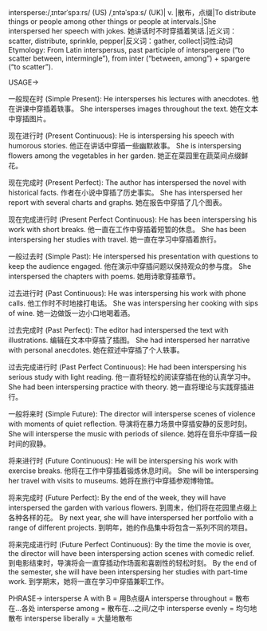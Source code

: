 intersperse:/ˌɪntərˈspɜːrs/ (US) /ˌɪntəˈspɜːs/ (UK)| v. |散布，点缀|To distribute things or people among other things or people at intervals.|She interspersed her speech with jokes. 她讲话时不时穿插着笑话.|近义词：scatter, distribute, sprinkle, pepper|反义词：gather, collect|词性:动词
Etymology: From Latin interspersus, past participle of interspergere (“to scatter between, intermingle”), from inter (“between, among”) + spargere (“to scatter”).

USAGE->

一般现在时 (Simple Present):
He intersperses his lectures with anecdotes. 他在讲课中穿插着轶事。
She intersperses images throughout the text.  她在文本中穿插图片。

现在进行时 (Present Continuous):
He is interspersing his speech with humorous stories. 他正在讲话中穿插一些幽默故事。
She is interspersing flowers among the vegetables in her garden. 她正在菜园里在蔬菜间点缀鲜花。

现在完成时 (Present Perfect):
The author has interspersed the novel with historical facts. 作者在小说中穿插了历史事实。
She has interspersed her report with several charts and graphs. 她在报告中穿插了几个图表。

现在完成进行时 (Present Perfect Continuous):
He has been interspersing his work with short breaks. 他一直在工作中穿插着短暂的休息。
She has been interspersing her studies with travel.  她一直在学习中穿插着旅行。

一般过去时 (Simple Past):
He interspersed his presentation with questions to keep the audience engaged. 他在演示中穿插问题以保持观众的参与度。
She interspersed the chapters with poems. 她用诗歌穿插章节。

过去进行时 (Past Continuous):
He was interspersing his work with phone calls. 他工作时不时地接打电话。
She was interspersing her cooking with sips of wine. 她一边做饭一边小口地喝着酒。

过去完成时 (Past Perfect):
The editor had interspersed the text with illustrations. 编辑在文本中穿插了插图。
She had interspersed her narrative with personal anecdotes. 她在叙述中穿插了个人轶事。

过去完成进行时 (Past Perfect Continuous):
He had been interspersing his serious study with light reading.  他一直将轻松的阅读穿插在他的认真学习中。
She had been interspersing practice with theory. 她一直将理论与实践穿插进行。

一般将来时 (Simple Future):
The director will intersperse scenes of violence with moments of quiet reflection. 导演将在暴力场景中穿插安静的反思时刻。
She will intersperse the music with periods of silence. 她将在音乐中穿插一段时间的寂静。

将来进行时 (Future Continuous):
He will be interspersing his work with exercise breaks. 他将在工作中穿插着锻炼休息时间。
She will be interspersing her travel with visits to museums. 她将在旅行中穿插参观博物馆。


将来完成时 (Future Perfect):
By the end of the week, they will have interspersed the garden with various flowers. 到周末，他们将在花园里点缀上各种各样的花。
By next year, she will have interspersed her portfolio with a range of different projects. 到明年，她的作品集中将包含一系列不同的项目。


将来完成进行时 (Future Perfect Continuous):
By the time the movie is over, the director will have been interspersing action scenes with comedic relief. 到电影结束时，导演将会一直穿插动作场面和喜剧性的轻松时刻。
By the end of the semester, she will have been interspersing her studies with part-time work. 到学期末，她将一直在学习中穿插兼职工作。


PHRASE->
intersperse A with B =  用B点缀A
intersperse throughout =  散布在...各处
intersperse among = 散布在...之间/之中
intersperse evenly =  均匀地散布
intersperse liberally =  大量地散布
